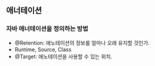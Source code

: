 ## 애너테이션
### 자바 애너테이션을 정의하는 방법

- @Retention: 애노테이션의 정보를 얼마나 오래 유지할 것인가.
- Runtime, Source, Class
- @Target: 애노테이션을 사용할 수 있는 위치.